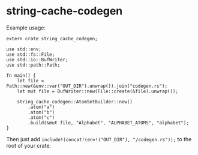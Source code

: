 # string-cache-codegen

Example usage:

```
extern crate string_cache_codegen;

use std::env;
use std::fs::File;
use std::io::BufWriter;
use std::path::Path;

fn main() {
    let file = Path::new(&env::var("OUT_DIR").unwrap()).join("codegen.rs");
    let mut file = BufWriter::new(File::create(&file).unwrap());

    string_cache_codegen::AtomSetBuilder::new()
        .atom("a")
        .atom("b")
        .atom("c")
        .build(&mut file, "Alphabet", "ALPHABET_ATOMS", "alphabet");
}
```

Then just add `include!(concat!(env!("OUT_DIR"), "/codegen.rs"));` to the root
of your crate.
